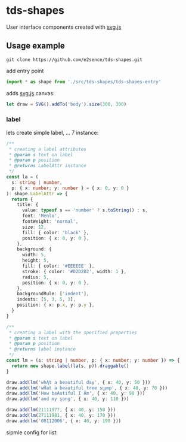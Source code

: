 # tds-shapes

User interface components created with [svg.js](https://github.com/svgdotjs/svg.js)

## Usage example

`git clone https://github.com/e2sence/tds-shapes.git`

add entry point

```typescript
import * as shape from './src/tds-shapes/tds-shapes-entry'
```

adds [svg.js](https://svgjs.com/docs/3.0/getting-started/) canvas:

```typescript
let draw = SVG().addTo('body').size(300, 300)
```

### label

lets create simple label, ... 7 instance:

```typescript
/**
 * creating a label attributes
 * @param s text on label
 * @param p position
 * @returns LabelAttr instance
 */
const la = (
  s: string | number,
  p: { x: number; y: number } = { x: 0, y: 0 }
): shape.LabelAttr => {
  return {
    title: {
      value: typeof s == 'number' ? s.toString() : s,
      font: 'Menlo',
      fontWeight: 'normal',
      size: 12,
      fill: { color: 'black' },
      position: { x: 0, y: 0 },
    },
    background: {
      width: 5,
      height: 5,
      fill: { color: '#EEEEEE' },
      stroke: { color: '#D2D2D2', width: 1 },
      radius: 5,
      position: { x: 0, y: 0 },
    },
    backgroundRule: ['indent'],
    indents: [5, 3, 5, 3],
    position: { x: p.x, y: p.y },
  }
}

/**
 * creating a label with the specified properties
 * @param s text on label
 * @param p position
 * @returns label instance
 */
const lm = (s: string | number, p: { x: number; y: number }) => {
  return new shape.label(la(s, p)).draggable()
}

draw.add(lm('whĄt a beautiful day', { x: 40, y: 50 }))
draw.add(lm('wĤat a beautiful tree st͜ump', { x: 40, y: 70 }))
draw.add(lm('How beAutiful I Äm', { x: 40, y: 90 }))
draw.add(lm('and my s̬ong', { x: 40, y: 110 }))

draw.add(lm(21111977, { x: 40, y: 150 }))
draw.add(lm(27111981, { x: 40, y: 170 }))
draw.add(lm('08112006', { x: 40, y: 190 }))
```

sipmle config for list:

<script src="https://gist.github.com/e2sence/59081666e7609c57842fb2bcf34f5ec3.js"></script>
